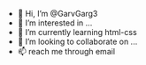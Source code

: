 - 👋 Hi, I’m @GarvGarg3
- 👀 I’m interested in ...
- 🌱 I’m currently learning html-css
- 💞️ I’m looking to collaborate on ...
- 📫 reach me through email

<!---
GarvGarg3/GarvGarg3 is a ✨ special ✨ repository because its `README.md` (this file) appears on your GitHub profile.
You can click the Preview link to take a look at your changes.
--->
